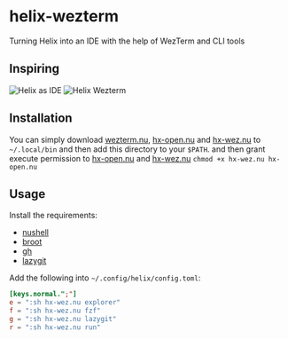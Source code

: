 # helix-wezterm
Turning Helix into an IDE with the help of WezTerm and CLI tools

## Inspiring

![Helix as IDE](https://github.com/quantonganh/blog-posts/blob/main/2023/08/19/hx-ide.gif)
![Helix Wezterm](https://github.com/quantonganh/helix-wezterm)

## Installation

You can simply download [wezterm.nu](./wezterm.nu), [hx-open.nu](./hx-open.nu) and [hx-wez.nu](./hx-wez.nu) to `~/.local/bin` and then add this directory to your `$PATH`. and then grant execute permission to [hx-open.nu](./hx-open.nu) and [hx-wez.nu](./hx-wez.nu) `chmod +x hx-wez.nu hx-open.nu` 

## Usage

Install the requirements:

- [nushell](https://fishshell.com/)
- [broot](https://github.com/Canop/broot)
- [gh](https://cli.github.com/)
- [lazygit](https://github.com/jesseduffield/lazygit)

Add the following into `~/.config/helix/config.toml`:

```toml
[keys.normal.";"]
e = ":sh hx-wez.nu explorer"
f = ":sh hx-wez.nu fzf"
g = ":sh hx-wez.nu lazygit"
r = ":sh hx-wez.nu run"
```
